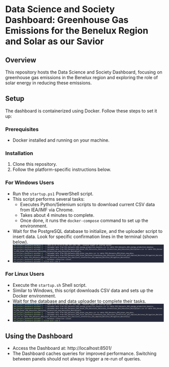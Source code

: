# Data Science and Society Dashboard: Greenhouse Gas Emissions for the Benelux Region and Solar as our Savior

## Overview

This repository hosts the Data Science and Society Dashboard, focusing on greenhouse gas emissions in the Benelux region and exploring the role of solar energy in reducing these emissions.

## Setup

The dashboard is containerized using Docker. Follow these steps to set it up:

### Prerequisites

- Docker installed and running on your machine.

### Installation

1. Clone this repository.
2. Follow the platform-specific instructions below.

### For Windows Users

- Run the `startup.ps1` PowerShell script.
- This script performs several tasks:
  - Executes Python/Selenium scripts to download current CSV data from IEA/IMF via Chrome.
  - Takes about 4 minutes to complete.
  - Once done, it runs the `docker-compose` command to set up the environment.
- Wait for the PostgreSQL database to initialize, and the uploader script to insert data. Look for specific confirmation lines in the terminal (shown below).
- ![uploader has finished](image.png)

### For Linux Users

- Execute the `startup.sh` Shell script.
- Similar to Windows, this script downloads CSV data and sets up the Docker environment.
- Wait for the database and data uploader to complete their tasks.
- ![uploader has finished](image.png)

## Using the Dashboard

- Access the Dashboard at: http://localhost:8501/
- The Dashboard caches queries for improved performance. Switching between panels should not always trigger a re-run of queries.
